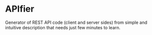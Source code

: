 APIfier
=======

Generator of REST API code (client and server sides) from simple and intuitive description that needs just few minutes to learn.

